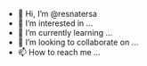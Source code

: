 - 👋 Hi, I’m @resnatersa
- 👀 I’m interested in ...
- 🌱 I’m currently learning ...
- 💞️ I’m looking to collaborate on ...
- 📫 How to reach me ...

<!---
resnatersa/resnatersa is a ✨ special ✨ repository because its `README.md` (this file) appears on your GitHub profile.
You can click the Preview link to take a look at your changes.
--->

